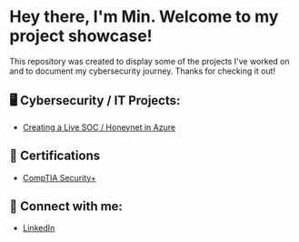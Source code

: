 <h1>Hey there, I'm Min. Welcome to my project showcase! </h1>
<a>This repository was created to display some of the projects I've worked on and to document my cybersecurity journey. 
  Thanks for checking it out!</a>

<h2> 🖥️ Cybersecurity / IT Projects:</h2>

- [Creating a Live SOC / Honeynet in Azure](https://github.com/MJPK3/Azure-SOC)


<h2>📜 Certifications</h2>

- [CompTIA Security+](https://www.credly.com/badges/e81b73f5-70c0-4b4d-8f0c-7eb8a9daeb9c/public_url)

<h2>📲 Connect with me:</h2>

- [LinkedIn](https://www.linkedin.com/in/min-park-711213250/)

